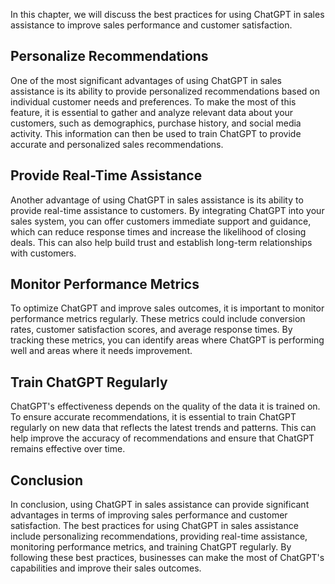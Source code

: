 
In this chapter, we will discuss the best practices for using ChatGPT in sales assistance to improve sales performance and customer satisfaction.

Personalize Recommendations
---------------------------

One of the most significant advantages of using ChatGPT in sales assistance is its ability to provide personalized recommendations based on individual customer needs and preferences. To make the most of this feature, it is essential to gather and analyze relevant data about your customers, such as demographics, purchase history, and social media activity. This information can then be used to train ChatGPT to provide accurate and personalized sales recommendations.

Provide Real-Time Assistance
----------------------------

Another advantage of using ChatGPT in sales assistance is its ability to provide real-time assistance to customers. By integrating ChatGPT into your sales system, you can offer customers immediate support and guidance, which can reduce response times and increase the likelihood of closing deals. This can also help build trust and establish long-term relationships with customers.

Monitor Performance Metrics
---------------------------

To optimize ChatGPT and improve sales outcomes, it is important to monitor performance metrics regularly. These metrics could include conversion rates, customer satisfaction scores, and average response times. By tracking these metrics, you can identify areas where ChatGPT is performing well and areas where it needs improvement.

Train ChatGPT Regularly
-----------------------

ChatGPT's effectiveness depends on the quality of the data it is trained on. To ensure accurate recommendations, it is essential to train ChatGPT regularly on new data that reflects the latest trends and patterns. This can help improve the accuracy of recommendations and ensure that ChatGPT remains effective over time.

Conclusion
----------

In conclusion, using ChatGPT in sales assistance can provide significant advantages in terms of improving sales performance and customer satisfaction. The best practices for using ChatGPT in sales assistance include personalizing recommendations, providing real-time assistance, monitoring performance metrics, and training ChatGPT regularly. By following these best practices, businesses can make the most of ChatGPT's capabilities and improve their sales outcomes.
